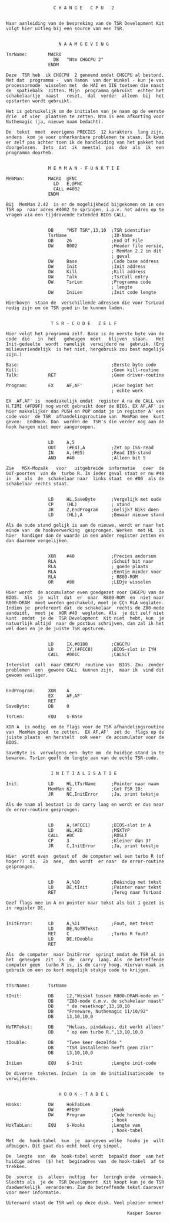 
                            C H A N G E   C P U   2 
                                                     
          
          Naar aanleiding van de bespreking van de TSR Development Kit 
          volgt hier uitleg bij een source van een TSR.
          
          
                              N A A M G E V I N G 
          
          TsrName:        MACRO
                            DB   "Ntm CHGCPU 2"
                          ENDM
          
          Deze  TSR heb  ik CHGCPU  2 genoemd omdat CHGCPU al bestond. 
          Met dat  programma -  van Ramon  van der Winkel - kun je van 
          processormode  wisselen met  de HAI en IIE toetsen die naast 
          de  spatiebalk  zitten. Mijn  programma gebruikt  echter het 
          schakelaartje  naast   reset,  dat  verder  alleen  bij  het 
          opstarten wordt gebruikt.
          
          Het is gebruikelijk om de initialen van je naam op de eerste 
          drie  of vier  plaatsen te zetten. Ntm is een afkorting voor 
          Nuthemagic (ja, nieuwe naam bedacht).
          
          De  tekst  moet  overigens PRECIES  12 karakters  lang zijn, 
          anders  kom je voor onherkenbare problemen te staan. Ik kwam 
          er zelf pas achter toen ik de handleiding van het pakket had 
          doorgelezen.  Iets  dat  ik  meestal  pas  doe  als  ik  een 
          programma doorheb.
          
          
                          M E M M A N - F U N K T I E 
          
          MemMan:         MACRO  @FNC
                            LD   E,@FNC
                            CALL #4002
                          ENDM
          
          Bij  MemMan 2.42  is er de mogelijkheid bijgekomen om in een 
          TSR op  naar adres #4002 te springen, i.p.v. het adres op te 
          vragen via een tijdrovende Extended BIOS CALL.
          
          
                          DB     "MST TSR",13,10  ;TSR identifier
                          TsrName                 ;ID-Name
                          DB     26               ;End Of File
                          DW     0002             ;Header file versie,
                                                  ; MemMan 2.2 in dit
                                                  ; geval
                          DW     Base             ;Code base address
                          DW     Init             ;Init address
                          DW     Kill             ;Kill address
                          DW     Talk             ;TsrCall entry
                          DW     TsrLen           ;Programma code
                                                  ; lengte
                          DW     IniLen           ;Init code lengte
          
          Hierboven  staan de  verschillende adressen die voor TsrLoad 
          nodig zijn om de TSR goed in te kunnen laden.
          
          
                           T S R - C O D E   Z E L F 
          
          Hier volgt het programma zelf. Base is de eerste byte van de 
          code  die   in  het   geheugen  moet   blijven  staan.   Het 
          Init-gedeelte  wordt  namelijk  verwijderd na  gebruik. (Erg 
          milieuvriendelijk  is het niet, hergebruik zou best mogelijk 
          zijn.)
          
          Base:                                   ;Eerste byte code
          Kill:                                   ;Geen kill-routine
          Talk:           RET                     ;Geen driver-routine
          
          Program:        EX     AF,AF'           ;Hier begint het
                                                  ; echte werk
          
          EX  AF,AF' is  noodzakelijk omdat  register A na de CALL van 
          H.TIMI (#FD9F) nog wordt gebruikt door de BIOS. EX AF,AF' is 
          hier makkelijker dan PUSH en POP omdat je in register A' een 
          code voor  de TSR  afhandelingsroutine van  MemMan mee  kunt 
          geven:  EndHook. Dan  worden de  TSR's die verder nog aan de 
          hook hangen niet meer aangeroepen.
          
          
                          LD     A,5
                          OUT    (#E4),A          ;Zet op ISS-read
                          IN     A,(#E5)          ;Read ISS-stand
                          AND    #40              ;Alleen bit 5
          
          Zie   MSX-Mozaãk   voor   uitgebreide  informatie   over  de 
          OUT-poorten  van de  turbo R. In ieder geval staat er nu #40 
          in  A  als  de  schakelaar naar  links staat  en #00  als de 
          schakelaar rechts staat.
          
          
                          LD     HL,SaveByte      ;Vergelijk met oude
                          CP     (HL)             ; stand
                          JR     Z,EndProgram     ;Gelijk? Niks doen
                          LD     (HL),A           ;Bewaar nieuwe stand
          
          Als de oude stand gelijk is aan de nieuwe, wordt er naar het 
          einde van  de hookverwerking  gesprongen. Werken  met HL  is 
          hier  handiger dan de waarde in een ander register zetten en 
          dan daarmee vergelijken.
          
          
                          XOR    #40              ;Precies andersom
                          RLA                     ;Schuif bit naar
                          RLA                     ; goede plaats
                          RLA                     ;Eentje minder voor
                          RLA                     ; R800-ROM
                          OR     #80              ;LEDje wisselen
          
          Hier wordt  de accumulator even goedgezet voor CHGCPU van de 
          BIOS.  Als  je  wilt  dat  er  naar  R800-ROM  en  niet naar 
          R800-DRAM  moet worden geschakeld, moet je ÇÇn RLA weglaten. 
          Indien je  prefereert dat  de schakelaar  rechts de Z80-mode 
          aanduidt,  moet je  XOR #40  weglaten. Als  je dit zelf niet 
          kunt  omdat  je de  TSR Development  Kit niet  hebt, kun  je 
          natuurlijk altijd  naar de postbus schrijven, dan zal ik het 
          wel doen en je de juiste TSR opsturen.
          
          
                          LD     IX,#0180         ;CHGCPU
                          LD     IY,(#FCC0)       ;BIOS-slot in IYH
                          CALL   #001C            ;CALSLT
          
          Interslot  call  naar CHGCPU  routine van  BIOS. Zou  zonder 
          problemen  een  gewone CALL  kunnen zijn,  maar ik  vind dit 
          gewoon veiliger.
          
          
          EndProgram:     XOR    A
                          EX     AF,AF'
                          RET
          SaveByte:       DB     0
          
          TsrLen:         EQU    $-Base
          
          XOR A  is nodig  om de flags voor de TSR afhandelingsroutine 
          van  MemMan goed  te zetten.  EX AF,AF'  zet de  flags op de 
          juiste plaats  en herstelt  ook weer  de accumulator voor de 
          BIOS.
          
          SaveByte is  vervolgens een  byte om  de huidige stand in te 
          bewaren. TsrLen geeft de lengte aan van de echte TSR-code.
          
          
                           I N I T I A L I S A T I E 
          
          Init:           LD     HL,tTsrName      ;Pointer naar naam
                          MemMan 62               ;Get TSR ID:
                          JR     NC,InitError     ;Ja, print tekstje
          
          Als de naam al bestaat is de carry laag en wordt er dus naar 
          de error-routine gesprongen.
          
          
                          LD     A,(#FCC1)        ;BIOS-slot in A
                          LD     HL,#2D           ;MSXTYP
                          CALL   #0C              ;RDSLT
                          CP     3                ;Kleiner dan 3?
                          JR     C,InitError      ;Ja, print tekstje
          
          Hier  wordt even  getest of  de computer wel een turbo R (of 
          hoger?)  is.  Zo  nee,  dan wordt  er naar  de error-routine 
          gesprongen.
          
          
                          LD     A,%10            ;Beâindig met tekst
                          LD     DE,tInit         ;Pointer naar tekst
                          RET                     ;Terug naar TsrLoad
          
          Geef flags mee in A en pointer naar tekst als bit 1 gezet is 
          in register DE.
          
          
          InitError:      LD     A,%11            ;Fout, met tekst
                          LD     DE,NoTRTekst
                          RET    C                ;Turbo R fout?
                          LD     DE,tDouble
                          RET
          
          Als  de computer  naar InitError  springt omdat de TSR al in 
          het  geheugen  zit  is  de  carry  laag. Als  de betreffende 
          computer geen  turbo R is, is de carry hoog. Hiervan maak ik 
          gebruik om een zo kort mogelijk stukje code te krijgen.
          
          
          tTsrName:       TsrName
          
          tInit:          DB     12,"Wissel tussen R800-DRAM-mode en "
                          DB     "Z80-mode d.m.v. de schakelaar naast"
                          DB     " de resetknop",13,10,10
                          DB     "Freeware, Nuthemagic 11/10/92"
                          DB     13,10,10,0
          
          NoTRTekst:      DB     "Helaas, pindakaas, dit werkt alleen"
                          DB     " op een turbo R.",13,10,10,0
          
          tDouble:        DB     "Twee keer dezelfde "
                          DB     "TSR installeren heeft geen zin!"
                          DB     13,10,10,0
          
          IniLen          EQU    $-Init           ;Lengte init-code
          
          De diverse  teksten. IniLen  is om  de initialisatiecode  te 
          verwijderen.
          
          
                              H O O K - T A B E L 
          
          Hooks:          DW     HokTabLen
                          DW     #FD9F            ;Hook
                          DW     Program          ;Code horende bij
                                                  ; hook
          HokTabLen:      EQU    $-Hooks          ;Lengte van
                                                  ; hook-tabel
          
          Met  de  hook-tabel  kun  je  aangeven welke  hooks je  wilt 
          afbuigen. Dit gaat dus echt heel erg simpel.
          
          De  lengte  van  de  hook-tabel wordt  bepaald door  van het 
          huidige adres  ($) het  beginadres van  de hook-tabel  af te 
          trekken.
          
          De  source  is  alleen  nuttig  ter  leringh ende  vermaeck. 
          Slechts als  je de  TSR Development  Kit koopt kun je de TSR 
          daadwerkelijk  veranderen. Zie de betreffende tekst daarover 
          voor meer informatie.
          
          Uiteraard staat de TSR wel op deze disk. Veel plezier ermee!
          
                                                        Kasper Souren
          